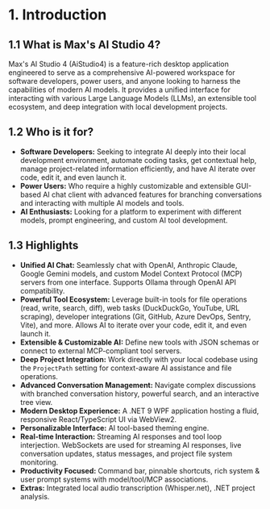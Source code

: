 ﻿# 1. Introduction

## 1.1 What is Max's AI Studio 4?
Max's AI Studio 4 (AiStudio4) is a feature-rich desktop application engineered to serve as a comprehensive AI-powered workspace for software developers, power users, and anyone looking to harness the capabilities of modern AI models. It provides a unified interface for interacting with various Large Language Models (LLMs), an extensible tool ecosystem, and deep integration with local development projects.

## 1.2 Who is it for?
*   **Software Developers:** Seeking to integrate AI deeply into their local development environment, automate coding tasks, get contextual help, manage project-related information efficiently, and have AI iterate over code, edit it, and even launch it.
*   **Power Users:** Who require a highly customizable and extensible GUI-based AI chat client with advanced features for branching conversations and interacting with multiple AI models and tools.
*   **AI Enthusiasts:** Looking for a platform to experiment with different models, prompt engineering, and custom AI tool development.

## 1.3 Highlights
*   **Unified AI Chat:** Seamlessly chat with OpenAI, Anthropic Claude, Google Gemini models, and custom Model Context Protocol (MCP) servers from one interface. Supports Ollama through OpenAI API compatibility.
*   **Powerful Tool Ecosystem:** Leverage built-in tools for file operations (read, write, search, diff), web tasks (DuckDuckGo, YouTube, URL scraping), developer integrations (Git, GitHub, Azure DevOps, Sentry, Vite), and more. Allows AI to iterate over your code, edit it, and even launch it.
*   **Extensible & Customizable AI:** Define new tools with JSON schemas or connect to external MCP-compliant tool servers.
*   **Deep Project Integration:** Work directly with your local codebase using the `ProjectPath` setting for context-aware AI assistance and file operations.
*   **Advanced Conversation Management:** Navigate complex discussions with branched conversation history, powerful search, and an interactive tree view.
*   **Modern Desktop Experience:** A .NET 9 WPF application hosting a fluid, responsive React/TypeScript UI via WebView2.
*   **Personalizable Interface:** AI tool-based theming engine.
*   **Real-time Interaction:** Streaming AI responses and tool loop interjection. WebSockets are used for streaming AI responses, live conversation updates, status messages, and project file system monitoring.
*   **Productivity Focused:** Command bar, pinnable shortcuts, rich system & user prompt systems with model/tool/MCP associations.
*   **Extras:** Integrated local audio transcription (Whisper.net), .NET project analysis.